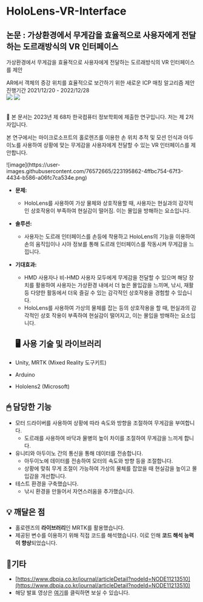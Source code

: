 # HoloLens-VR-Interface

## 논문 : 가상환경에서 무게감을 효율적으로 사용자에게 전달하는 도르래방식의 VR 인터페이스
가상환경에서 무게감을 효율적으로 사용자에게 전달하는 도르래방식의 VR 인터페이스를 제안


AR에서 객체의 증강 위치를 효율적으로 보간하기 위한 새로운 ICP 매칭 알고리즘 제안
<br>진행기간 2021/12/20 - 2022/12/28
<br><img src="https://img.shields.io/badge/Unity-FFFFFF?style=for-the-badge&logo=Unity&logoColor=black">
<img src="https://img.shields.io/badge/Arduino-00979D?style=for-the-badge&logo=Arduino&logoColor=white">

<br>
<aside>
📢 본 문서는 2023년 제 68차 한국컴퓨터 정보학회에 제출한 연구입니다. 저는 제 2저자입니다.

본 연구에서는 마이크로소프트의 홀로렌즈를 이용한 손 위치 추적 및 모션 인식과 아두이노를 사용하여 상황에 맞는 무게감을 사용자에게 전달할 수 있는 VR 인터페이스를 제안합니다.

</aside>
![image](https://user-images.githubusercontent.com/76572665/223195862-4ffbc754-67f3-4434-b586-a06fc7ca534e.png)



- **문제:**
    - HoloLens를 사용하여 가상 물체와 상호작용할 때, 사용자는 현실과의 감각적인 상호작용이 부족하여 현실감이 떨어짐. 이는 몰입을 방해하는 요소입니다.
- **솔루션:**
    - 사용자는 도르래 인터페이스를 손등에 착용하고 HoloLens의 기능을 이용하여 손의 움직임이나 시야 정보를 통해 도르래 인터페이스를 작동시켜 무게감을 느낍니다.
- **기대효과:**
    - HMD 사용자나 비-HMD 사용자 모두에게 무게감을 전달할 수 있으며 해당 장치를 활용하여 사용자는 가상환경 내에서 더 높은 몰입감을 느끼며, 낚시, 재활 등 다양한 활동에서 더욱 즐길 수 있는 감각적인 상호작용을 경험할 수 있습니다.
    - HoloLens를 사용하여 가상의 물체를 잡는 등의 상호작용을 할 때, 현실과의 감각적인 상호 작용이 부족하여 현실감이 떨어지고, 이는 몰입을 방해하는 요소입니다.
    
    ## 🖥 사용 기술 및 라이브러리

- Unity, MRTK (Mixed Reality 도구키트)
- Arduino
- Hololens2 (Microsoft)

## 🖱 담당한 기능

- 모터 드라이버를 사용하여 상황에 따라 속도와 방향을 조절하여 무게감을 부여합니다.
    - 도르래를 사용하여 바닥과 물병의 높이 차이를 조절하여 무게감을 느끼게 합니다.
- 유니티와 아두이노 간의 통신을 통해 데이터를 전송합니다.
    - 아두이노에 데이터를 전송하여 모터의 속도와 방향 등을 조절합니다.
    - 상황에 맞춰 무게 조절이 가능하여 가상의 물체를 잡았을 때 현실감을 높이고 몰입감을 개선합니다.
- 테스트 환경을 구축했습니다.
    - 낚시 환경을 만들어서 자연스러움을 추가했습니다.

## 💡 깨달은 점

- 홀로렌즈의 **라이브러리**인 MRTK를 활용했습니다.
- 제공된 변수를 이용하기 위해 직접 코드를 해석했습니다. 이로 인해 **코드 해석 능력이 향상**되었습니다.

## 🎈기타

- [https://www.dbpia.co.kr/journal/articleDetail?nodeId=NODE11213510](https://www.dbpia.co.kr/journal/articleDetail?nodeId=NODE11213510)
- 해당 발표 영상은 [여기](https://www.youtube.com/watch?v=abS5pY5J6Hg)를 클릭하면 보실 수 있습니다.


    
